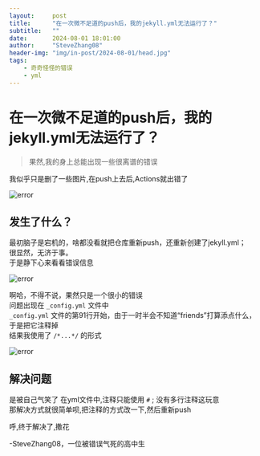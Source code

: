 ```yaml
---
layout:     post
title:      "在一次微不足道的push后，我的jekyll.yml无法运行了？"
subtitle:   ""
date:       2024-08-01 18:01:00
author:     "SteveZhang08"
header-img: "img/in-post/2024-08-01/head.jpg"
tags:
    - 奇奇怪怪的错误
    - yml
---
```


# 在一次微不足道的push后，我的jekyll.yml无法运行了？

>果然,我的身上总能出现一些很离谱的错误

我似乎只是删了一些图片,在push上去后,Actions就出错了

![error](https://stevezhang08.github.io/web.github.io/img/in-post/2024-08-01/error4.PNG)

## 发生了什么？

最初脑子是宕机的，啥都没看就把仓库重新push，还重新创建了jekyll.yml；<br>
很显然，无济于事。<br>
于是静下心来看看错误信息

![error](https://stevezhang08.github.io/web.github.io/img/in-post/2024-08-01/error3.PNG)

啊哈，不得不说，果然只是一个很小的错误<br>
问题出现在 `_config.yml` 文件中<br>
`_config.yml` 文件的第91行开始，由于一时半会不知道“friends”打算添点什么，于是把它注释掉<br>
结果我使用了 `/*...*/` 的形式

![error](https://stevezhang08.github.io/web.github.io/img/in-post/2024-08-01/error2.PNG)

## 解决问题

是被自己气笑了
在yml文件中,注释只能使用 `#` ; 没有多行注释这玩意<br>
那解决方式就很简单呗,把注释的方式改一下,然后重新push

呼,终于解决了,撒花

-SteveZhang08，一位被错误气死的高中生
